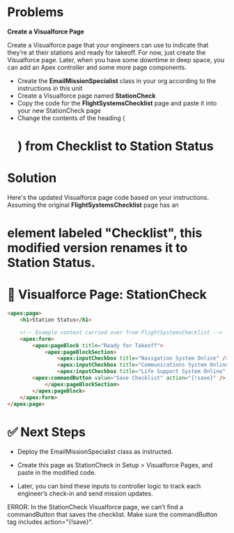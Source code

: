 # Problems

**Create a Visualforce Page**

Create a Visualforce page that your engineers can use to indicate that they’re at their stations and ready for takeoff. For now, just create the Visualforce page. Later, when you have some downtime in deep space, you can add an Apex controller and some more page components.


* Create the **EmailMissionSpecialist** class in your org according to the instructions in this unit
* Create a Visualforce page named **StationCheck**
* Copy the code for the **FlightSystemsChecklist** page and paste it into your new StationCheck page
* Change the contents of the heading (**<h1>**) from Checklist to **Station Status**


# Solution

Here's the updated Visualforce page code based on your instructions. Assuming the original **FlightSystemsChecklist** page has an **<h1>** element labeled "Checklist", this modified version renames it to **Station Status**.


# 🚀 Visualforce Page: StationCheck

``` html
<apex:page>
    <h1>Station Status</h1>

    <!-- Example content carried over from FlightSystemsChecklist -->
    <apex:form>
        <apex:pageBlock title="Ready for Takeoff">
            <apex:pageBlockSection>
                <apex:inputCheckbox title="Navigation System Online" />
                <apex:inputCheckbox title="Communications System Online" />
                <apex:inputCheckbox title="Life Support System Online" />
 		<apex:commandButton value="Save Checklist" action="{!save}" />
            </apex:pageBlockSection>
        </apex:pageBlock>
    </apex:form>
</apex:page>
```

# ✅ Next Steps
* Deploy the EmailMissionSpecialist class as instructed.

* Create this page as StationCheck in Setup > Visualforce Pages, and paste in the modified code.

* Later, you can bind these inputs to controller logic to track each engineer’s check-in and send mission updates.

ERROR:
In the StationCheck Visualforce page, we can’t find a commandButton that saves the checklist. Make sure the commandButton tag includes action="{!save}".
